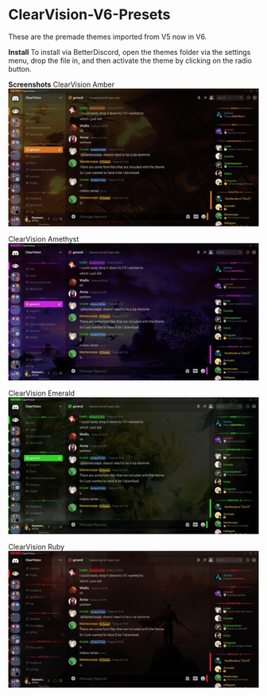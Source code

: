 # ClearVision-V6-Presets
These are the premade themes imported from V5 now in V6.

**Install**
To install via BetterDiscord, open the themes folder via the settings menu, drop the file in, and then activate the theme by clicking on the radio button.

**Screenshots**
ClearVision Amber
![Alt text](/Screenshots/Amber.jpg?raw=true, "Amber")

ClearVision Amethyst
![Alt text](/Screenshots/Amethyst.jpg?raw=true, "Amethyst")

ClearVision Emerald
![Alt text](/Screenshots/Emerald.jpg?raw=true, "Emerald")

ClearVision Ruby
![Alt text](/Screenshots/Ruby.jpg?raw=true, "Ruby")
 

